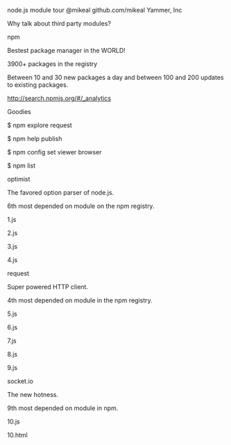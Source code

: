 















node.js module tour
@mikeal
github.com/mikeal
Yammer, Inc



































Why talk about third party modules?







































npm

Bestest package manager in the WORLD!

3900+ packages in the registry

Between 10 and 30 new packages a day and between 100 and 200 updates to existing packages.

http://search.npmjs.org/#/_analytics

Goodies

$ npm explore request

$ npm help publish

$ npm config set viewer browser

$ npm list



















optimist

The favored option parser of node.js.

6th most depended on module on the npm registry.

1.js

2.js

3.js

4.js




















request

Super powered HTTP client.

4th most depended on module in the npm registry.

5.js

6.js

7.js

8.js

9.js




















socket.io

The new hotness.

9th most depended on module in npm.

10.js

10.html































